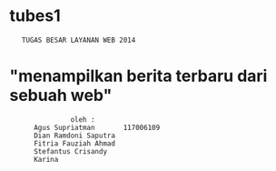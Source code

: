 tubes1
=============================================
       TUGAS BESAR LAYANAN WEB 2014
"menampilkan berita terbaru dari sebuah web"
============================================

                   oleh :
          Agus Supriatman       117006109
          Dian Ramdoni Saputra
          Fitria Fauziah Ahmad
          Stefantus Crisandy
          Karina
